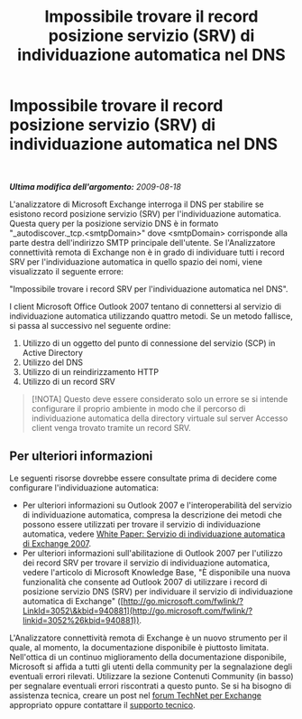 ﻿---
title: Impossibile trovare il record posizione servizio (SRV) di individuazione automatica nel DNS
TOCTitle: Impossibile trovare il record posizione servizio (SRV) di individuazione automatica nel DNS
ms:assetid: f7432938-9087-4033-9648-224565858a5d
ms:mtpsurl: https://technet.microsoft.com/it-it/library/Dd439398(v=EXCHG.80)
ms:contentKeyID: 27341615
ms.date: 10/25/2013
mtps_version: v=EXCHG.80
_tocRel: dd439364(v=exchg.80)/toc.json
ms.translationtype: HT
---

# Impossibile trovare il record posizione servizio (SRV) di individuazione automatica nel DNS

 

_**Ultima modifica dell'argomento:** 2009-08-18_

L'analizzatore di Microsoft Exchange interroga il DNS per stabilire se esistono record posizione servizio (SRV) per l'individuazione automatica. Questa query per la posizione servizio DNS è in formato "\_autodiscover.\_tcp.\<smtpDomain\>" dove \<smtpDomain\> corrisponde alla parte destra dell'indirizzo SMTP principale dell'utente. Se l'Analizzatore connettività remota di Exchange non è in grado di individuare tutti i record SRV per l'individuazione automatica in quello spazio dei nomi, viene visualizzato il seguente errore:

"Impossibile trovare i record SRV per l'individuazione automatica nel DNS".

I client Microsoft Office Outlook 2007 tentano di connettersi al servizio di individuazione automatica utilizzando quattro metodi. Se un metodo fallisce, si passa al successivo nel seguente ordine:

1.  Utilizzo di un oggetto del punto di connessione del servizio (SCP) in Active Directory  
2.  Utilizzo del DNS  
3.  Utilizzo di un reindirizzamento HTTP  
4.  Utilizzo di un record SRV  


> [!NOTA]
> Questo deve essere considerato solo un errore se si intende configurare il proprio ambiente in modo che il percorso di individuazione automatica della directory virtuale sul server Accesso client venga trovato tramite un record SRV.



## Per ulteriori informazioni

Le seguenti risorse dovrebbe essere consultate prima di decidere come configurare l'individuazione automatica:

  - Per ulteriori informazioni su Outlook 2007 e l'interoperabilità del servizio di individuazione automatica, compresa la descrizione dei metodi che possono essere utilizzati per trovare il servizio di individuazione automatica, vedere [White Paper: Servizio di individuazione automatica di Exchange 2007](http://go.microsoft.com/fwlink/?linkid=85214).  
  - Per ulteriori informazioni sull'abilitazione di Outlook 2007 per l'utilizzo dei record SRV per trovare il servizio di individuazione automatica, vedere l'articolo di Microsoft Knowledge Base, "È disponibile una nuova funzionalità che consente ad Outlook 2007 di utilizzare i record di posizione servizio DNS (SRV) per individuare il servizio di individuazione automatica di Exchange" ([http://go.microsoft.com/fwlink/?LinkId=3052\&kbid=940881](http://go.microsoft.com/fwlink/?linkid=3052%26kbid=940881)).  

L'Analizzatore connettività remota di Exchange è un nuovo strumento per il quale, al momento, la documentazione disponibile è piuttosto limitata. Nell'ottica di un continuo miglioramento della documentazione disponibile, Microsoft si affida a tutti gli utenti della community per la segnalazione degli eventuali errori rilevati. Utilizzare la sezione Contenuti Community (in basso) per segnalare eventuali errori riscontrati a questo punto. Se si ha bisogno di assistenza tecnica, creare un post nel [forum TechNet per Exchange](http://go.microsoft.com/fwlink/?linkid=73420) appropriato oppure contattare il [supporto tecnico](http://go.microsoft.com/fwlink/?linkid=8158).

